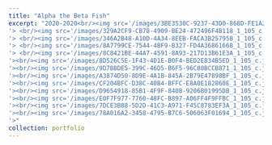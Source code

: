 ```yaml
---
title: "Alpha the Beta Fish"
excerpt: "2020-2020<br/><img src='/images/3BE3530C-9237-43D0-868D-FE1A244905B1_1_105_c.jpeg
'> <br/><img src='/images/329A2CF9-CB78-4909-BE24-472496F4B118_1_105_c.jpeg
'> <br/><img src='/images/346A2B48-A10D-4A34-8EEB-FACA3B25795B_1_105_c.jpeg
'> <br/><img src='/images/8A7799CE-7544-4BF9-B327-FD4A36861668_1_105_c.jpeg
'> <br/><img src='/images/8C8421BE-44A7-4591-8A93-217D13B61E3A_1_105_c.jpeg
'><br/><img src='/images/8D526C5E-1F43-4D1E-B0F4-BED2E834B5ED_1_105_c.jpeg
'><br/><img src='/images/9D7BBDE5-399C-46D5-B6F5-96C80BCCB871_1_105_c.jpeg
'><br/><img src='/images/A3874D50-8D9E-4A1B-845A-2B79E47898BF_1_105_c.jpeg
'><br/><img src='/images/CF204BFC-D38C-40B4-BFFC-E8A0E182860E_1_105_c.jpeg
'><br/><img src='/images/D9654918-85B1-4F9F-840B-9206B01995DB_1_105_c.jpeg
'><br/><img src='/images/E0F7F977-7760-48FC-B897-A06FF4F9FFBC_1_105_c.jpeg
'><br/><img src='/images/7DCE3B88-5D2D-41C3-A971-F45C8783EF3A_1_105_c.jpeg
'><br/><img src='/images/78A016A2-3458-4795-B7C6-506063F01694_1_105_c.jpeg
'>"
collection: portfolio
---
```



